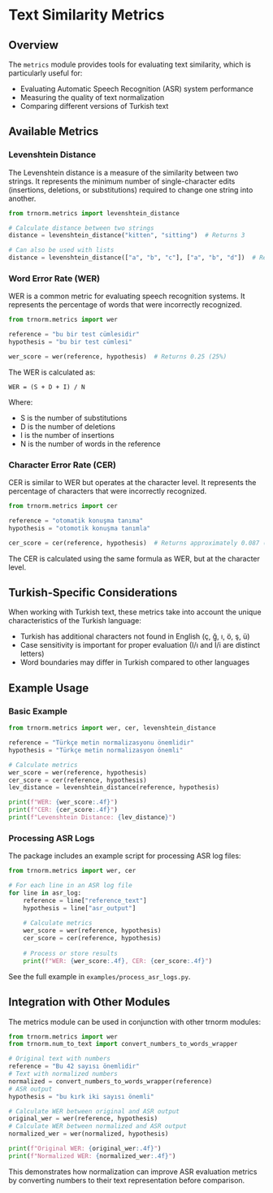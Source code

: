 # Text Similarity Metrics

## Overview

The `metrics` module provides tools for evaluating text similarity, which is particularly useful for:

- Evaluating Automatic Speech Recognition (ASR) system performance
- Measuring the quality of text normalization
- Comparing different versions of Turkish text

## Available Metrics

### Levenshtein Distance

The Levenshtein distance is a measure of the similarity between two strings. It represents the minimum number of single-character edits (insertions, deletions, or substitutions) required to change one string into another.

```python
from trnorm.metrics import levenshtein_distance

# Calculate distance between two strings
distance = levenshtein_distance("kitten", "sitting")  # Returns 3

# Can also be used with lists
distance = levenshtein_distance(["a", "b", "c"], ["a", "b", "d"])  # Returns 1
```

### Word Error Rate (WER)

WER is a common metric for evaluating speech recognition systems. It represents the percentage of words that were incorrectly recognized.

```python
from trnorm.metrics import wer

reference = "bu bir test cümlesidir"
hypothesis = "bu bir test cümlesi"

wer_score = wer(reference, hypothesis)  # Returns 0.25 (25%)
```

The WER is calculated as:

```
WER = (S + D + I) / N
```

Where:
- S is the number of substitutions
- D is the number of deletions
- I is the number of insertions
- N is the number of words in the reference

### Character Error Rate (CER)

CER is similar to WER but operates at the character level. It represents the percentage of characters that were incorrectly recognized.

```python
from trnorm.metrics import cer

reference = "otomatik konuşma tanıma"
hypothesis = "otomotik konuşma tanımla"

cer_score = cer(reference, hypothesis)  # Returns approximately 0.087 (8.7%)
```

The CER is calculated using the same formula as WER, but at the character level.

## Turkish-Specific Considerations

When working with Turkish text, these metrics take into account the unique characteristics of the Turkish language:

- Turkish has additional characters not found in English (ç, ğ, ı, ö, ş, ü)
- Case sensitivity is important for proper evaluation (I/ı and İ/i are distinct letters)
- Word boundaries may differ in Turkish compared to other languages

## Example Usage

### Basic Example

```python
from trnorm.metrics import wer, cer, levenshtein_distance

reference = "Türkçe metin normalizasyonu önemlidir"
hypothesis = "Türkçe metin normalizasyon önemli"

# Calculate metrics
wer_score = wer(reference, hypothesis)
cer_score = cer(reference, hypothesis)
lev_distance = levenshtein_distance(reference, hypothesis)

print(f"WER: {wer_score:.4f}")
print(f"CER: {cer_score:.4f}")
print(f"Levenshtein Distance: {lev_distance}")
```

### Processing ASR Logs

The package includes an example script for processing ASR log files:

```python
from trnorm.metrics import wer, cer

# For each line in an ASR log file
for line in asr_log:
    reference = line["reference_text"]
    hypothesis = line["asr_output"]
    
    # Calculate metrics
    wer_score = wer(reference, hypothesis)
    cer_score = cer(reference, hypothesis)
    
    # Process or store results
    print(f"WER: {wer_score:.4f}, CER: {cer_score:.4f}")
```

See the full example in `examples/process_asr_logs.py`.

## Integration with Other Modules

The metrics module can be used in conjunction with other trnorm modules:

```python
from trnorm.metrics import wer
from trnorm.num_to_text import convert_numbers_to_words_wrapper

# Original text with numbers
reference = "Bu 42 sayısı önemlidir"
# Text with normalized numbers
normalized = convert_numbers_to_words_wrapper(reference)
# ASR output
hypothesis = "bu kırk iki sayısı önemli"

# Calculate WER between original and ASR output
original_wer = wer(reference, hypothesis)
# Calculate WER between normalized and ASR output
normalized_wer = wer(normalized, hypothesis)

print(f"Original WER: {original_wer:.4f}")
print(f"Normalized WER: {normalized_wer:.4f}")
```

This demonstrates how normalization can improve ASR evaluation metrics by converting numbers to their text representation before comparison.
